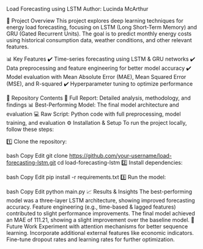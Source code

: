 Load Forecasting using LSTM
Author: Lucinda McArthur

📌 Project Overview
This project explores deep learning techniques for energy load forecasting, focusing on LSTM (Long Short-Term Memory) and GRU (Gated Recurrent Units). The goal is to predict monthly energy costs using historical consumption data, weather conditions, and other relevant features.

📊 Key Features
✔️ Time-series forecasting using LSTM & GRU networks
✔️ Data preprocessing and feature engineering for better model accuracy
✔️ Model evaluation with Mean Absolute Error (MAE), Mean Squared Error (MSE), and R-squared
✔️ Hyperparameter tuning to optimize performance

📂 Repository Contents
📜 Full Report: Detailed analysis, methodology, and findings
📊 Best-Performing Model: The final model architecture and evaluation
💻 Raw Script: Python code with full preprocessing, model training, and evaluation
⚙️ Installation & Setup
To run the project locally, follow these steps:

1️⃣ Clone the repository:

bash
Copy
Edit
git clone https://github.com/your-username/load-forecasting-lstm.git
cd load-forecasting-lstm
2️⃣ Install dependencies:

bash
Copy
Edit
pip install -r requirements.txt
3️⃣ Run the model:

bash
Copy
Edit
python main.py
📈 Results & Insights
The best-performing model was a three-layer LSTM architecture, showing improved forecasting accuracy.
Feature engineering (e.g., time-based & lagged features) contributed to slight performance improvements.
The final model achieved an MAE of 111.21, showing a slight improvement over the baseline model.
🚀 Future Work
Experiment with attention mechanisms for better sequence learning.
Incorporate additional external features like economic indicators.
Fine-tune dropout rates and learning rates for further optimization.
